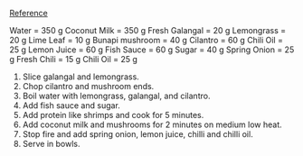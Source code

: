 [Reference](<https://www.youtube.com/watch?v=phAstgS3cvA>)

Water = 350 g
Coconut Milk = 350 g
Fresh Galangal = 20 g
Lemongrass = 20 g
Lime Leaf = 10 g
Bunapi mushroom = 40 g
Cilantro = 60 g
Chili Oil = 25 g
Lemon Juice = 60 g
Fish Sauce = 60 g
Sugar = 40 g
Spring Onion = 25 g
Fresh Chili = 15 g
Chili Oil = 25 g

1. Slice galangal and lemongrass.
2. Chop cilantro and mushroom ends.
3. Boil water with lemongrass, galangal, and cilantro.
4. Add fish sauce and sugar.
5. Add protein like shrimps and cook for 5 minutes.
6. Add coconut milk and mushrooms for 2 minutes on medium low heat.
7. Stop fire and add spring onion, lemon juice, chilli and chilli oil.
8. Serve in bowls.
